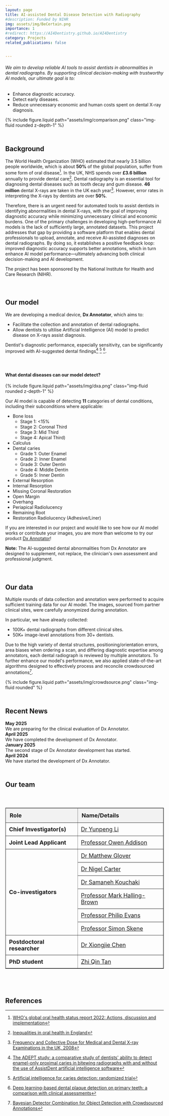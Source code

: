 ```yaml
---
layout: page
title: AI-assisted Dental Disease Detection with Radiography
#description: Funded by NIHR
img: assets/img/BeCertain.png
importance: 1
#redirect: https://AI4Dentistry.github.io/AI4Dentistry
category: Projects
related_publications: false


---
```




###### We aim to develop reliable AI tools to assist dentists in abnormalities in dental radiographs. By supporting clinical decision-making with trustworthy AI models, our ultimate goal is to:
* Enhance diagnostic accuracy.
* Detect early diseases.
* Reduce unnecessary economic and human costs spent on dental X-ray diagnosis.

<div class="row justify-content-center">
    <div class="col-sm-9 col-md-9 col-lg-9 mt-3 mt-md-0">
        {% include figure.liquid 
            path="assets/img/comparison.png" 
            class="img-fluid rounded z-depth-1" %}
    </div>
</div>

<div class="clearfix" style="width: 100%; padding-bottom: 25px"></div>

## **Background**

The World Health Organization (WHO) estimated that nearly 3.5 billion people worldwide, which is about **50%** of the global population, suffer from some form of oral disease[^1]. In the UK, NHS spends over **£3.6 billion** annually to provide dental care[^2]. Dental radiography is an essential tool for diagnosing dental diseases such as tooth decay and gum disease. **46 million** dental X-rays are taken in the UK each year[^3]. However, error rates in interpreting the X-rays by dentists are over **50%**.

Therefore, there is an urgent need for automated tools to assist dentists in identifying abnormalities in dental X-rays, with the goal of improving diagnostic accuracy while minimizing unnecessary clinical and economic burdens. One of the primary challenges in developing high-performance AI models is the lack of sufficiently large, annotated datasets. This project addresses that gap by providing a software platform that enables dental professionals to upload, annotate, and receive AI-assisted diagnoses on dental radiographs. By doing so, it establishes a positive feedback loop: improved diagnostic accuracy supports better annotations, which in turn enhance AI model performance—ultimately advancing both clinical decision-making and AI development.

The project has been sponsored by the National Institute for Health and Care Research (NIHR).

<div class="clearfix" style="width: 100%; padding-bottom: 25px"></div>

## **Our model**

We are developing a medical device, **Dx Annotator**, which aims to:
* Facilitate the collection and annotation of dental radiographs.
* Allow dentists to ultilise Artificial Intelligence (AI) model to predict disease on X-rays assist diagnosis. 

Dentist's diagnostic performance, especially sensitivity, can be significantly improved with AI-suggested dental findings[^4] [^5] [^6].

<div class="clearfix" style="width: 100%; padding-bottom: 25px"></div>

#### **What dental diseases can our model detect?** 
<div class="row justify-content-center">
    <div class="col-sm-12 col-md-12 col-lg-12 mt-3 mt-md-0">
        {% include figure.liquid 
            path="assets/img/dxa.png" 
            class="img-fluid rounded z-depth-1" %}
    </div>
</div>

Our AI model is capable of detecting **11** categories of dental conditions, including their subconditions where applicable:
* Bone loss 
  * Stage 1: <15%
  * Stage 2: Coronal Third
  * Stage 3: Mid Third
  * Stage 4: Apical Third)
* Calculus
* Dental caries
  * Grade 1: Outer Enamel
  * Grade 2: Inner Enamel
  * Grade 3: Outer Dentin
  * Grade 4: Middle Dentin
  * Grade 5: Inner Dentin
* External Resorption 
* Internal Resorption 
* Missing Coronal Restoration 
* Open Margin 
* Overhang
* Periapical Radiolucency 
* Remaining Root 
* Restoration Radiolucency (Adhesive/Liner)

If you are interested in our project and would like to see how our AI model works or contribute your images, you are more than welcome to try our product [Dx Annotator](https://dxa.becertain.ai)!

**Note:** The AI-suggested dental abnormalities from Dx Annotator are designed to supplement, not replace, the clinician's own assessment and professional judgment.

<div class="clearfix" style="width: 100%; padding-bottom: 25px"></div>

## **Our data**
Multiple rounds of data collection and annotation were performed to acquire sufficient training data for our AI model. The images, sourced from partner clinical sites, were carefully anonymized during annotation.

In particular, we have already collected:
* 100K+ dental radiographs from different clinical sites.
* 50K+ image-level annotations from 30+ dentists.

Due to the high variety of dental structures, positioning/orientation errors, area biases when ordering a scan, and differing diagnostic expertise among annotators, each dental radiograph is reviewed by multiple annotators. To further enhance our model's performance, we also applied state-of-the-art algorithms designed to effectively process and reconcile crowdsourced annotations[^7].

<div class="row justify-content-center">
    <div class="col-sm-12 col-md-12 col-lg-12 mt-3 mt-md-0">
        {% include figure.liquid 
            path="assets/img/crowdsource.png" 
            class="img-fluid rounded" %}
    </div>
</div>

<div class="clearfix" style="width: 100%; padding-bottom: 25px"></div>

## **Recent News** 


<div class="container mt-4">
  <div class="row mb-3">
    <div class="col-sm-3 text-muted"><strong>May 2025</strong></div>
    <div class="col-sm-9">We are preparing for the clinical evaluation of Dx Annotator.</div>
  </div>
  <div class="row mb-3">
    <div class="col-sm-3 text-muted"><strong>April 2025</strong></div>
    <div class="col-sm-9">We have completed the development of Dx Annotator.</div>
  </div>
  <div class="row mb-3">
    <div class="col-sm-3 text-muted"><strong>January 2025</strong></div>
    <div class="col-sm-9">The second stage of Dx Annotator development has started.</div>
  </div>
  <div class="row mb-3">
    <div class="col-sm-3 text-muted"><strong>April 2024</strong></div>
    <div class="col-sm-9">We have started the development of Dx Annotator.</div>
  </div>
</div>

<div class="clearfix" style="width: 100%; padding-bottom: 25px"></div>

## **Our team**

<div class="clearfix" style="width: 100%; padding-bottom: 25px"></div>

<table border="1" cellspacing="0" cellpadding="8" style="font-size: 18px; border-collapse: collapse; width: 100%;">
  <tr style="background-color: #f2f2f2;">
    <th style="text-align: left; padding: 12px; font-weight: bold;">Role</th>
    <th style="text-align: left; padding: 12px; font-weight: bold;">Name/Details</th>
  </tr>
  <tr>
    <td style="padding: 10px; font-weight: bold;">Chief Investigator(s)</td>
    <td style="padding: 10px;"> <a href="https://yunpengli.ac" target="_blank">Dr Yunpeng Li</a></td>
  </tr>
  <tr>
    <td style="padding: 10px; font-weight: bold;">Joint Lead Applicant</td>
    <td style="padding: 10px;"> <a href="https://www.kcl.ac.uk/people/owen-addison" target="_blank">Professor Owen Addison</a></td>
  </tr>
  <tr>
    <td rowspan="6" style="padding: 10px; font-weight: bold;">Co-investigators</td>
    <td style="padding: 10px;"><a href="https://www.surrey.ac.uk/people/matthew-glover" target="_blank">Dr Matthew Glover </a></td>
  </tr>
  <tr>
    <td style="padding: 10px;"> <a href="https://www.dentalhealth.org/dr-nigel-carter" target="_blank">Dr Nigel Carter </a></td>
  </tr>
  <tr>
    <td style="padding: 10px;"> <a href="https://www.surrey.ac.uk/people/samaneh-kouchaki" target="_blank">Dr Samaneh Kouchaki</a></td>
  </tr>
  <tr>
    <td style="padding: 10px;"> <a href="https://uk.linkedin.com/in/mark-halling-brown-92bbb611" target="_blank">Professor Mark Halling-Brown</a></td>
  </tr>
  <tr>
    <td style="padding: 10px;"> <a href="https://www.surrey.ac.uk/people/philip-evans" target="_blank">Professor Philip Evans</a></td>
  </tr>
  <tr>
    <td style="padding: 10px;"> <a href="https://www.surrey.ac.uk/people/simon-skene" target="_blank">Professor Simon Skene </a></td>
  </tr>
  <tr>
    <td style="padding: 10px; font-weight: bold;">Postdoctoral researcher</td>
    <td style="padding: 10px;"> <a href="https://xiongjiechen.com" target="_blank">Dr Xiongjie Chen</a></td>
  </tr>
  <tr>
    <td style="padding: 10px; font-weight: bold;">PhD student</td>
    <td style="padding: 10px;"> <a href="https://zhiqin1998.github.io/" target="_blank">Zhi Qin Tan</a></td>
  </tr>
</table>

<div class="clearfix" style="width: 100%; padding-bottom: 25px"></div>

[//]: # (<div class="container" style="display: flex; justify-content: space-between; width: 100%;">)

[//]: # (    <div style="font-size: 20px;">Start Date: June 2023</div>)

[//]: # (    <div style="font-size: 20px;">End Date: November 2025</div>)

[//]: # (</div>)

<br/>


## **References**

[^1]: [WHO's global oral health status report 2022: Actions, discussion and implementation](https://pubmed.ncbi.nlm.nih.gov/36680388/)
[^2]: [Inequalities in oral health in England](https://assets.publishing.service.gov.uk/media/6051f994d3bf7f0453f7b9a9/Inequalities_in_oral_health_in_England.pdf)
[^3]: [Frequency and Collective Dose for Medical and Dental X-ray Examinations in the UK, 2008](https://assets.publishing.service.gov.uk/media/5a7d618440f0b60a7f1aa285/HPA-CRCE-012_for_website.pdf)
[^4]: [The ADEPT study: a comparative study of dentists' ability to detect enamel-only proximal caries in bitewing radiographs with and without the use of AssistDent artificial intelligence software](https://pubmed.ncbi.nlm.nih.gov/34686815/)
[^5]: [Artificial intelligence for caries detection: randomized trial](https://www.cochranelibrary.com/central/doi/10.1002/central/CN-02375033/full)
[^6]: [Deep learning-based dental plaque detection on primary teeth: a comparison with clinical assessments](https://link.springer.com/article/10.1186/s12903-020-01114-6)
[^7]: [Bayesian Detector Combination for Object Detection with Crowdsourced Annotations](https://arxiv.org/abs/2407.07958)